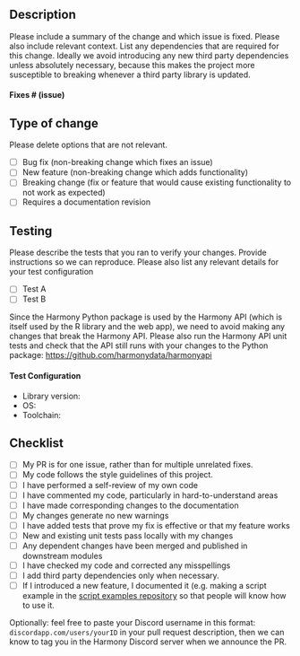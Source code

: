 ## Description

Please include a summary of the change and which issue is fixed. Please also include relevant context. List any dependencies that are required for this change. Ideally we avoid introducing any new third party dependencies unless absolutely necessary, because this makes the project more susceptible to breaking whenever a third party library is updated.

#### Fixes # (issue)

## Type of change

Please delete options that are not relevant.

- [ ] Bug fix (non-breaking change which fixes an issue)
- [ ] New feature (non-breaking change which adds functionality)
- [ ] Breaking change (fix or feature that would cause existing functionality to not work as expected)
- [ ] Requires a documentation revision

## Testing

Please describe the tests that you ran to verify your changes. Provide instructions so we can reproduce. Please also list any relevant details for your test configuration

- [ ] Test A
- [ ] Test B

Since the Harmony Python package is used by the Harmony API (which is itself used by the R library and the web app), we need to avoid making any changes that break the Harmony API. Please also run the Harmony API unit tests and check that the API still runs with your changes to the Python package: https://github.com/harmonydata/harmonyapi

#### Test Configuration

* Library version:
* OS:
* Toolchain:

## Checklist

- [ ] My PR is for one issue, rather than for multiple unrelated fixes.
- [ ] My code follows the style guidelines of this project.
- [ ] I have performed a self-review of my own code
- [ ] I have commented my code, particularly in hard-to-understand areas
- [ ] I have made corresponding changes to the documentation
- [ ] My changes generate no new warnings
- [ ] I have added tests that prove my fix is effective or that my feature works
- [ ] New and existing unit tests pass locally with my changes
- [ ] Any dependent changes have been merged and published in downstream modules
- [ ] I have checked my code and corrected any misspellings
- [ ] I add third party dependencies only when necessary.
- [ ] If I introduced a new feature, I documented it (e.g. making a script example in the [script examples repository](https://github.com/harmonydata/harmony_examples) so that people will know how to use it.

Optionally: feel free to paste your Discord username in this format: `discordapp.com/users/yourID` in your pull request description, then we can know to tag you in the Harmony Discord server when we announce the PR.
